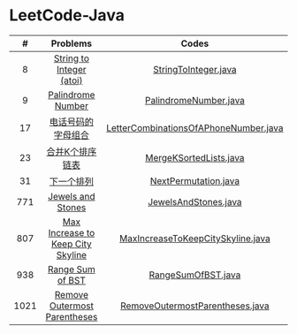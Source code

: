 # LeetCode-Java

|#|Problems|Codes|
|:----:|:----:|:----:|
|8|[String to Integer (atoi)](https://leetcode.com/problems/string-to-integer-atoi/)|[StringToInteger.java](src/net/zackzhang/code/leetcode/problems/StringToInteger.java)|
|9|[Palindrome Number](https://leetcode.com/problems/palindrome-number/)|[PalindromeNumber.java](src/net/zackzhang/code/leetcode/problems/PalindromeNumber.java)|
|17|[电话号码的字母组合](https://leetcode-cn.com/problems/letter-combinations-of-a-phone-number/)|[LetterCombinationsOfAPhoneNumber.java](src/net/zackzhang/code/leetcode/problems/LetterCombinationsOfAPhoneNumber.java)|
|23|[合并K个排序链表](https://leetcode-cn.com/problems/merge-k-sorted-lists/)|[MergeKSortedLists.java](src/net/zackzhang/code/leetcode/problems/MergeKSortedLists.java)|
|31|[下一个排列](https://leetcode-cn.com/problems/next-permutation/)|[NextPermutation.java](src/net/zackzhang/code/leetcode/problems/NextPermutation.java)|
|771|[Jewels and Stones](https://leetcode.com/problems/jewels-and-stones/)|[JewelsAndStones.java](src/net/zackzhang/code/leetcode/problems/JewelsAndStones.java)|
|807|[Max Increase to Keep City Skyline](https://leetcode.com/problems/max-increase-to-keep-city-skyline/)|[MaxIncreaseToKeepCitySkyline.java](src/net/zackzhang/code/leetcode/problems/MaxIncreaseToKeepCitySkyline.java)|
|938|[Range Sum of BST](https://leetcode.com/problems/range-sum-of-bst/)|[RangeSumOfBST.java](src/net/zackzhang/code/leetcode/problems/RangeSumOfBST.java)|
|1021|[Remove Outermost Parentheses](https://leetcode.com/problems/remove-outermost-parentheses/)|[RemoveOutermostParentheses.java](src/net/zackzhang/code/leetcode/problems/RemoveOutermostParentheses.java)|
